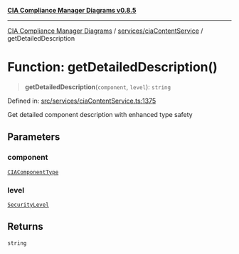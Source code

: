 [**CIA Compliance Manager Diagrams v0.8.5**](../../../README.md)

***

[CIA Compliance Manager Diagrams](../../../modules.md) / [services/ciaContentService](../README.md) / getDetailedDescription

# Function: getDetailedDescription()

> **getDetailedDescription**(`component`, `level`): `string`

Defined in: [src/services/ciaContentService.ts:1375](https://github.com/Hack23/cia-compliance-manager/blob/b799ef22d9067d09cc69eaeddf109ac9dcdce934/src/services/ciaContentService.ts#L1375)

Get detailed component description with enhanced type safety

## Parameters

### component

[`CIAComponentType`](../../../types/cia-services/type-aliases/CIAComponentType.md)

### level

[`SecurityLevel`](../../../types/cia/type-aliases/SecurityLevel.md)

## Returns

`string`
